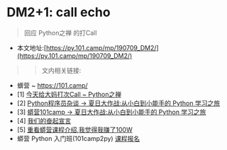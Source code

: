 # DM2+1: call echo
> 回应 Python之禅 的打Call 

- 本文地址:[https://py.101.camp/mp/190709_DM2/](https://py.101.camp/mp/190709_DM2/)

>> 文内相关链接:

- 蠎营 ~ https://101.camp/
- [1] [今天给大妈打次Call ~ Python之禅](https://mp.weixin.qq.com/s/RM6xTvCP0JJQ9x8Y4si--g)
- [2] [Python程序员杂谈 -> 夏日大作战:从小白到小能手的 Python 学习之旅](https://mp.weixin.qq.com/s/GQ6Y8o72xMPljZs-woZSBg)
- [3] [蟒营101camp -> 夏日大作战:从小白到小能手的 Python 学习之旅](https://mp.weixin.qq.com/s/bmTQ0pUTPgTRuVis85Pr4Q)
- [4] [我们的奋起宣言](https://wiki.woodpecker.org.cn/moin/RouseChina)
- [5] [重看蟒营课程介绍,我觉得我赚了100W](https://www.jianshu.com/p/5a62b8ff2510)
- 蟒营 Python 入门班(101camp2py) [课程报名](https://py.101.camp/)
